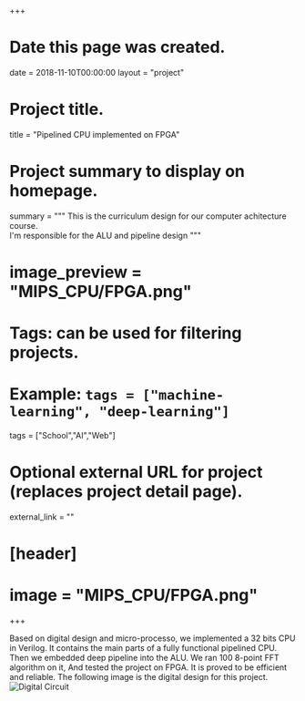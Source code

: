 +++
# Date this page was created.
date = 2018-11-10T00:00:00
layout = "project"

# Project title.
title = "Pipelined CPU implemented on FPGA"

# Project summary to display on homepage.
summary = """
 This is the curriculum design for our computer achitecture course.<br>
 I'm responsible for the ALU and pipeline design
 """
 
# image_preview = "MIPS_CPU/FPGA.png"

# Tags: can be used for filtering projects.
# Example: `tags = ["machine-learning", "deep-learning"]`
tags = ["School","AI","Web"]

# Optional external URL for project (replaces project detail page).
external_link = ""

# [header]
# image = "MIPS_CPU/FPGA.png"

+++

Based on digital design and micro-processo, we implemented a 32 bits CPU in Verilog. It contains the main parts of a fully
functional pipelined CPU. Then we embedded deep pipeline into the ALU. We ran 100 8-point
FFT algorithm on it, And tested the project on FPGA. It is proved to be efficient 
and reliable. The following image is the digital design for this project.
![Digital Circuit](https://upload-images.jianshu.io/upload_images/20282999-98c9f5b101a0f623.png?imageMogr2/auto-orient/strip%7CimageView2/2/w/1240)
